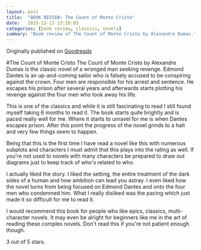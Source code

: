 ```yaml
---
layout: post
title:  "BOOK REVIEW: The Count of Monte Cristo"
date:   2015-12-13 13:26:05
categories: [book review, classics, novels]
summary: "Book review of The Count of Monte Cristo by Alexandre Dumas."
---
```

Originally published on [Goodreads](https://www.goodreads.com/review/show/1119378571)

#The Count of Monte Cristo
The Count of Monte Cristo by Alexandre Dumas is the classic novel of a wronged man seeking revenge. Edmond Dantes is an up-and-coming sailor who is falsely accused to be conspiring against the crown. Four men are responsible for his arrest and sentence. He escapes his prison after several years and afterwards starts plotting his revenge against the four men who took away his life.

This is one of the classics and while it is still fascinating to read I still found myself taking 6 months to read it. The book starts quite brightly and is paced really well for me. Where it starts to unravel for me is when Dantes escapes prison. After this point the progress of the novel grinds to a halt and very few things seem to happen.

Being that this is the first time I have read a novel like this with numerous subplots and characters I must admit that this plays into the rating as well. If you're not used to novels with many characters be prepared to draw out diagrams just to keep track of who's related to who.

I actually liked the story. I liked the setting, the entire treatment of the dark sides of a human and how ambition can lead you astray. I even liked how the novel turns from being focused on Edmond Dantes and onto the four men who condemned him. What I really disliked was the pacing which just made it so difficult for me to read it.

I would recommend this book for people who like epics, classics, multi-character novels. It may even be alright for beginners like me in the art of reading these complex novels. Don't read this if you're not patient enough though.

3 out of 5 stars.
